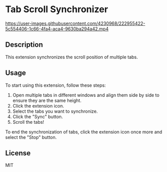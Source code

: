 # Tab Scroll Synchronizer

<https://user-images.githubusercontent.com/4230968/222955422-5c554406-1c66-4fa4-aca4-9630ba294a42.mp4>

## Description

This extension synchronizes the scroll position of multiple tabs.

## Usage

To start using this extension, follow these steps:

1. Open multiple tabs in different windows and align them side by side to ensure they are the same height.
2. Click the extension icon.
3. Select the tabs you want to synchronize.
4. Click the "Sync" button.
5. Scroll the tabs!

To end the synchronization of tabs, click the extension icon once more and select the "Stop" button.

## License

MIT
